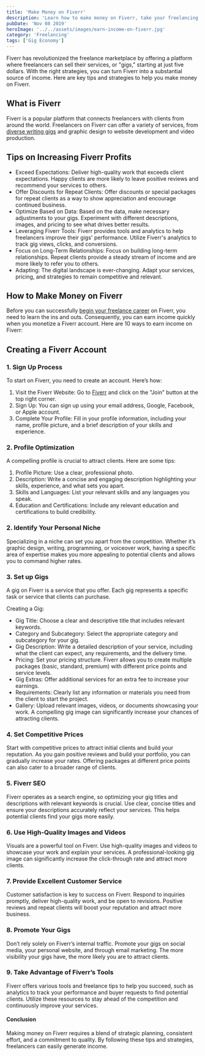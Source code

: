 ```yaml
---
title: 'Make Money on Fiverr'
description: 'Learn how to make money on Fiverr, take your freelancing earnings to the next level. Find benefits and challenges of earning on the platform.'
pubDate: 'Nov 08 2019'
heroImage: '../../assets/images/earn-income-on-fiverr.jpg'
category: 'Freelancing'
tags: ['Gig Economy']
---
```


Fiverr has revolutionized the freelance marketplace by offering a platform where freelancers can sell their services, or "gigs," starting at just five dollars. With the right strategies, you can turn Fiverr into a substantial source of income. Here are key tips and strategies to help you make money on Fiverr.

## What is Fiverr

Fiverr is a popular platform that connects freelancers with clients from around the world. Freelancers on Fiverr can offer a variety of services, from [diverse writing gigs](/blog/find-freelance-writing-gigs) and graphic design to website development and video production.

## Tips on Increasing Fiverr Profits

- Exceed Expectations: Deliver high-quality work that exceeds client expectations. Happy clients are more likely to leave positive reviews and recommend your services to others.
- Offer Discounts for Repeat Clients: Offer discounts or special packages for repeat clients as a way to show appreciation and encourage continued business.
- Optimize Based on Data: Based on the data, make necessary adjustments to your gigs. Experiment with different descriptions, images, and pricing to see what drives better results.
- Leveraging Fiverr Tools: Fiverr provides tools and analytics to help freelancers improve their gigs' performance. Utilize Fiverr's analytics to track gig views, clicks, and conversions.
- Focus on Long-Term Relationships: Focus on building long-term relationships. Repeat clients provide a steady stream of income and are more likely to refer you to others.
- Adapting: The digital landscape is ever-changing. Adapt your services, pricing, and strategies to remain competitive and relevant.

## How to Make Money on Fiverr

Before you can successfully [begin your freelance career](/blog/how-to-start-freelancing) on Fiverr, you need to learn the ins and outs. Consequently, you can earn income quickly when you monetize a Fiverr account. Here are 10 ways to earn income on Fiverr:

## Creating a Fiverr Account

### 1. Sign Up Process

To start on Fiverr, you need to create an account. Here’s how:

1. Visit the Fiverr Website: Go to [Fiverr](https://www.fiverr.com) and click on the "Join" button at the top right corner.
2. Sign Up: You can sign up using your email address, Google, Facebook, or Apple account.
3. Complete Your Profile: Fill in your profile information, including your name, profile picture, and a brief description of your skills and experience.

### 2. Profile Optimization

A compelling profile is crucial to attract clients. Here are some tips:

1. Profile Picture: Use a clear, professional photo.
2. Description: Write a concise and engaging description highlighting your skills, experience, and what sets you apart.
3. Skills and Languages: List your relevant skills and any languages you speak.
4. Education and Certifications: Include any relevant education and certifications to build credibility.

### 2. Identify Your Personal Niche

Specializing in a niche can set you apart from the competition. Whether it’s graphic design, writing, programming, or voiceover work, having a specific area of expertise makes you more appealing to potential clients and allows you to command higher rates.

### 3. Set up Gigs

A gig on Fiverr is a service that you offer. Each gig represents a specific task or service that clients can purchase.

Creating a Gig:

- Gig Title: Choose a clear and descriptive title that includes relevant keywords.
- Category and Subcategory: Select the appropriate category and subcategory for your gig.
- Gig Description: Write a detailed description of your service, including what the client can expect, any requirements, and the delivery time.
- Pricing: Set your pricing structure. Fiverr allows you to create multiple packages (basic, standard, premium) with different price points and service levels.
- Gig Extras: Offer additional services for an extra fee to increase your earnings.
- Requirements: Clearly list any information or materials you need from the client to start the project.
- Gallery: Upload relevant images, videos, or documents showcasing your work. A compelling gig image can significantly increase your chances of attracting clients.

### 4. Set Competitive Prices

Start with competitive prices to attract initial clients and build your reputation. As you gain positive reviews and build your portfolio, you can gradually increase your rates. Offering packages at different price points can also cater to a broader range of clients.

### 5. Fiverr SEO

Fiverr operates as a search engine, so optimizing your gig titles and descriptions with relevant keywords is crucial. Use clear, concise titles and ensure your descriptions accurately reflect your services. This helps potential clients find your gigs more easily.

### 6. Use High-Quality Images and Videos

Visuals are a powerful tool on Fiverr. Use high-quality images and videos to showcase your work and explain your services. A professional-looking gig image can significantly increase the click-through rate and attract more clients.

### 7. Provide Excellent Customer Service

Customer satisfaction is key to success on Fiverr. Respond to inquiries promptly, deliver high-quality work, and be open to revisions. Positive reviews and repeat clients will boost your reputation and attract more business.

### 8. Promote Your Gigs

Don’t rely solely on Fiverr’s internal traffic. Promote your gigs on social media, your personal website, and through email marketing. The more visibility your gigs have, the more likely you are to attract clients.

### 9. Take Advantage of Fiverr’s Tools

Fiverr offers various tools and freelance tips to help you succeed, such as analytics to track your performance and buyer requests to find potential clients. Utilize these resources to stay ahead of the competition and continuously improve your services.

#### Conclusion

Making money on Fiverr requires a blend of strategic planning, consistent effort, and a commitment to quality. By following these tips and strategies, freelancers can easily generate income.

